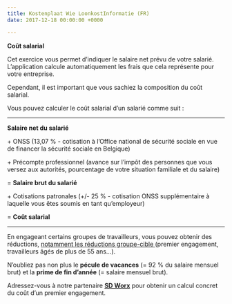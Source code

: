 ```yaml
---
title: Kostenplaat Wie LoonkostInformatie (FR)
date: 2017-12-18 00:00:00 +0000

---
```

**Coût salarial**

Cet exercice vous permet d’indiquer le salaire net prévu de votre salarié. L’application calcule automatiquement les frais que cela représente pour votre entreprise.

Cependant, il est important que vous sachiez la composition du coût salarial.

Vous pouvez calculer le coût salarial d’un salarié comme suit :

***

**Salaire net du salarié**

\+ ONSS (13,07 % - cotisation à l’Office national de sécurité sociale en vue de financer la sécurité sociale en Belgique)

\+ Précompte professionnel (avance sur l’impôt des personnes que vous versez aux autorités, pourcentage de votre situation familiale et du salaire)

= **Salaire brut du salarié**

\+ Cotisations patronales (+/- 25 % - cotisation ONSS supplémentaire à laquelle vous êtes soumis en tant qu’employeur)

= **Coût salarial**

***

En engageant certains groupes de travailleurs, vous pouvez obtenir des réductions, [notamment les réductions groupe-cible ](https://www.socialsecurity.be/employer/instructions/dmfa/fr/latest/instructions/deductions/structuralreduction_targetgroupreductions/firstengagments.html#h21)(premier engagement, travailleurs âgés de plus de 55 ans...).

N’oubliez pas non plus le **pécule de vacances** (= 92 % du salaire mensuel brut) et la **prime de fin d’année** (= salaire mensuel brut).

Adressez-vous à notre partenaire [**SD Worx**](https://www.sdworx.be/fr-be/blog/remuneration/premiere-embauche) pour obtenir un calcul concret du coût d’un premier engagement.